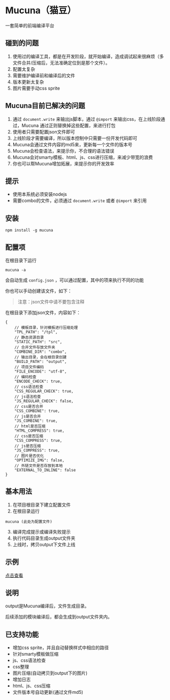 Mucuna（猫豆）
======
一套简单的前端编译平台

## 碰到的问题
1. 使用过的编译工具，都是在开发阶段，就开始编译，造成调试起来很麻烦（多文件合并/压缩后，无法准确定位到是那个文件）。
2. 配置太复杂
3. 需要维护编译前和编译后的文件
4. 版本更新太复杂
5. 图片需要手动css sprite

## Mucuna目前已解决的问题
1. 通过 `document.write` 来输出js脚本，通过 `@import` 来输出css，在上线阶段通过，Mucuna 通过正则替换掉这些配置，来进行打包
2. 使用者只需要配置json文件即可
3. 上线阶段才需要编译，所以版本控制中只需要一份开发代码即可
4. Mucuna会通过文件内容的md5来，更新每一个文件的版本号
5. Mucuna会检查语法，来提示你，不合理的语法错误
6. Mucuna会对smarty模板、html、js、css进行压缩，来减少带宽的浪费
7. 你也可以帮Mucuna增加拓展，来提示你的开发效率


## 提示
+ 使用本系统必须安装nodejs
+ 需要combo的文件，必须通过 `document.write` 或者 `@import` 来引用

## 安装

```
npm install -g mucuna
```

## 配置项

在根目录下运行

```
mucuna -a
```

会自动生成 `config.json` ，可以通过配置，其中的项来执行不同的功能

你也可以手动创建该文件，如下：

> 注意：json文件中请不要包含注释

在根目录下添加json文件，内容如下：
```
{
	// 模板目录，针对模板进行压缩处理
	"TPL_PATH": "/tpl",
	// 静态资源目录
	"STATIC_PATH": "src",
	// 合并文件存放文件夹
	"COMBINE_DIR": "combo",
	// 输出目录，会在根目录创建
	"BUILD_PATH": "output",
	// 项目文件编码
	"FILE_ENCODE": "utf-8",
	// 编码检查
	"ENCODE_CHECK": true,
	// css语法检查
	"CSS_REGULAR_CHECK": true,
	// js语法检查
	"JS_REGULAR_CHECK": false,
	// css是否合并
	"CSS_COMBINE": true,
	// js是否合并
	"JS_COMBINE": true,
	// html是否压缩
	"HTML_COMPRESS": true,
	// css是否压缩
	"CSS_COMPRESS": true,
	// js是否压缩
	"JS_COMPRESS": true,
	// 图片是否优化
	"OPTIMIZE_IMG": false,
	// 外链文件是否存放到本地
	"EXTERNAL_TO_INLINE": false
}
```

## 基本用法

1. 在项目根目录下建立配置文件
2. 在根目录运行
```
mucuna (此处为配置文件)
```
3. 编译完成提示或编译失败提示
4. 执行代码目录生成output文件夹
5. 上线时，拷贝output下文件上线

## 示例

[点击查看](https://github.com/Johnqing/mucunaExample)

## 说明

output是Mucuna编译后，文件生成目录。

后续添加的模块编译后，都会生成到output文件夹内。

## 已支持功能
+ 增加css sprite，并且自动替换样式中相应的路径
+ 针对smarty模板做压缩
+ js、css语法检查
+ css整理
+ 图片压缩(自动拷贝到output下的图片)
+ 增加日志
+ html、js、css压缩
+ 文件版本号自动更新(通过文件md5)